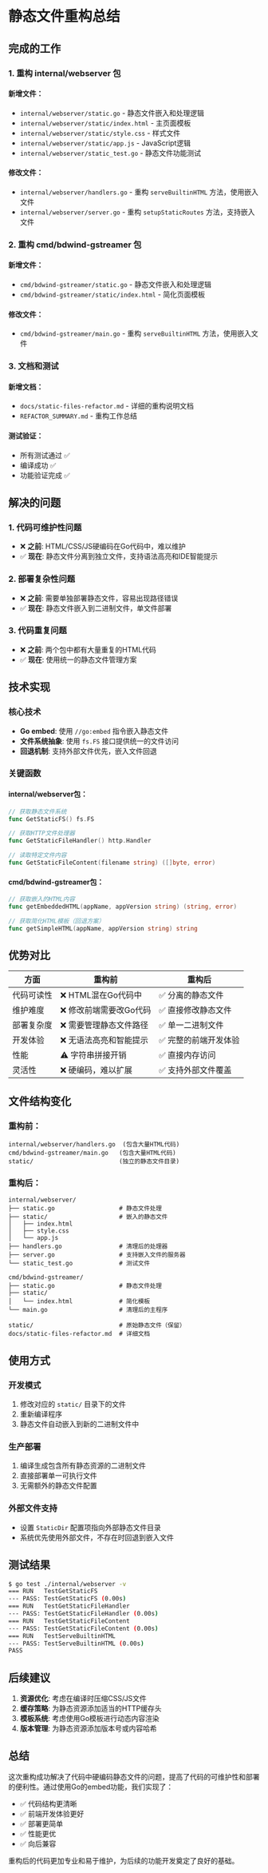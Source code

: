 # 静态文件重构总结

## 完成的工作

### 1. 重构 internal/webserver 包

#### 新增文件：
- `internal/webserver/static.go` - 静态文件嵌入和处理逻辑
- `internal/webserver/static/index.html` - 主页面模板
- `internal/webserver/static/style.css` - 样式文件  
- `internal/webserver/static/app.js` - JavaScript逻辑
- `internal/webserver/static_test.go` - 静态文件功能测试

#### 修改文件：
- `internal/webserver/handlers.go` - 重构 `serveBuiltinHTML` 方法，使用嵌入文件
- `internal/webserver/server.go` - 重构 `setupStaticRoutes` 方法，支持嵌入文件

### 2. 重构 cmd/bdwind-gstreamer 包

#### 新增文件：
- `cmd/bdwind-gstreamer/static.go` - 静态文件嵌入和处理逻辑
- `cmd/bdwind-gstreamer/static/index.html` - 简化页面模板

#### 修改文件：
- `cmd/bdwind-gstreamer/main.go` - 重构 `serveBuiltinHTML` 方法，使用嵌入文件

### 3. 文档和测试

#### 新增文档：
- `docs/static-files-refactor.md` - 详细的重构说明文档
- `REFACTOR_SUMMARY.md` - 重构工作总结

#### 测试验证：
- 所有测试通过 ✅
- 编译成功 ✅
- 功能验证完成 ✅

## 解决的问题

### 1. 代码可维护性问题
- ❌ **之前**: HTML/CSS/JS硬编码在Go代码中，难以维护
- ✅ **现在**: 静态文件分离到独立文件，支持语法高亮和IDE智能提示

### 2. 部署复杂性问题  
- ❌ **之前**: 需要单独部署静态文件，容易出现路径错误
- ✅ **现在**: 静态文件嵌入到二进制文件，单文件部署

### 3. 代码重复问题
- ❌ **之前**: 两个包中都有大量重复的HTML代码
- ✅ **现在**: 使用统一的静态文件管理方案

## 技术实现

### 核心技术
- **Go embed**: 使用 `//go:embed` 指令嵌入静态文件
- **文件系统抽象**: 使用 `fs.FS` 接口提供统一的文件访问
- **回退机制**: 支持外部文件优先，嵌入文件回退

### 关键函数

#### internal/webserver包：
```go
// 获取静态文件系统
func GetStaticFS() fs.FS

// 获取HTTP文件处理器  
func GetStaticFileHandler() http.Handler

// 读取特定文件内容
func GetStaticFileContent(filename string) ([]byte, error)
```

#### cmd/bdwind-gstreamer包：
```go
// 获取嵌入的HTML内容
func getEmbeddedHTML(appName, appVersion string) (string, error)

// 获取简化HTML模板（回退方案）
func getSimpleHTML(appName, appVersion string) string
```

## 优势对比

| 方面 | 重构前 | 重构后 |
|------|--------|--------|
| 代码可读性 | ❌ HTML混在Go代码中 | ✅ 分离的静态文件 |
| 维护难度 | ❌ 修改前端需要改Go代码 | ✅ 直接修改静态文件 |
| 部署复杂度 | ❌ 需要管理静态文件路径 | ✅ 单一二进制文件 |
| 开发体验 | ❌ 无语法高亮和智能提示 | ✅ 完整的前端开发体验 |
| 性能 | ⚠️ 字符串拼接开销 | ✅ 直接内存访问 |
| 灵活性 | ❌ 硬编码，难以扩展 | ✅ 支持外部文件覆盖 |

## 文件结构变化

### 重构前：
```
internal/webserver/handlers.go  (包含大量HTML代码)
cmd/bdwind-gstreamer/main.go   (包含大量HTML代码)
static/                        (独立的静态文件目录)
```

### 重构后：
```
internal/webserver/
├── static.go                  # 静态文件处理
├── static/                    # 嵌入的静态文件
│   ├── index.html
│   ├── style.css
│   └── app.js
├── handlers.go                # 清理后的处理器
├── server.go                  # 支持嵌入文件的服务器
└── static_test.go             # 测试文件

cmd/bdwind-gstreamer/
├── static.go                  # 静态文件处理
├── static/
│   └── index.html             # 简化模板
└── main.go                    # 清理后的主程序

static/                        # 原始静态文件（保留）
docs/static-files-refactor.md  # 详细文档
```

## 使用方式

### 开发模式
1. 修改对应的 `static/` 目录下的文件
2. 重新编译程序
3. 静态文件自动嵌入到新的二进制文件中

### 生产部署
1. 编译生成包含所有静态资源的二进制文件
2. 直接部署单一可执行文件
3. 无需额外的静态文件配置

### 外部文件支持
- 设置 `StaticDir` 配置项指向外部静态文件目录
- 系统优先使用外部文件，不存在时回退到嵌入文件

## 测试结果

```bash
$ go test ./internal/webserver -v
=== RUN   TestGetStaticFS
--- PASS: TestGetStaticFS (0.00s)
=== RUN   TestGetStaticFileHandler  
--- PASS: TestGetStaticFileHandler (0.00s)
=== RUN   TestGetStaticFileContent
--- PASS: TestGetStaticFileContent (0.00s)
=== RUN   TestServeBuiltinHTML
--- PASS: TestServeBuiltinHTML (0.00s)
PASS
```

## 后续建议

1. **资源优化**: 考虑在编译时压缩CSS/JS文件
2. **缓存策略**: 为静态资源添加适当的HTTP缓存头
3. **模板系统**: 考虑使用Go模板进行动态内容渲染
4. **版本管理**: 为静态资源添加版本号或内容哈希

## 总结

这次重构成功解决了代码中硬编码静态文件的问题，提高了代码的可维护性和部署的便利性。通过使用Go的embed功能，我们实现了：

- ✅ 代码结构更清晰
- ✅ 前端开发体验更好  
- ✅ 部署更简单
- ✅ 性能更优
- ✅ 向后兼容

重构后的代码更加专业和易于维护，为后续的功能开发奠定了良好的基础。